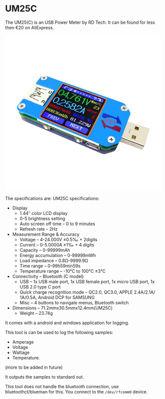 # UM25C

The UM25(C) is an USB Power Meter by RD Tech. It can be found for less then €20 on AliExpress.

![UM25C](images/um25c.jpeg)

The specifications are:
UM25C specifications:

* Display
  * 1.44″ color LCD display
  * 0-5 brightness setting
  * Auto screen off time – 0 to 9 minutes
  * Refresh rate – 2Hz
* Measurement Range & Accuracy
  * Voltage – 4-24.000V ±0.5‰ + 2digits
  * Current –  0-5.0000A ±1‰ + 4 digits
  * Capacity – 0-99999mAh
  * Energy accumulation – 0-99999mWh
  * Load impedance – 0.8Ω-9999.9Ω
  * Time range – 0-99h59min59s
  * Temperature range – -10℃ to 100℃ ±3℃
* Connectivity – Bluetooth (C model)
  * USB – 1x USB male port, 1x USB female port, 1x micro USB port, 1x USB 2.0 type C port
  * Quick charge recognition mode – QC2.0, QC3.0, APPLE 2.4A/2.1A/ 1A/0.5A, Android DCP  for SAMSUNG
  * Misc – 4 buttons to navigate menus, Bluetooth switch
* Dimensions – 71.2mmx30.5mmx12.4mm(UM25C)
  * Weight – 23.74g

It comes with a android and windows application for logging.

This tool is can be used to log the following samples:

* Amperage
* Voltage
* Wattage
* Temperature.

(more to be added in future)

It outputs the samples to standard out.


This tool does not handle the bluetooth connection, use bluetoothct/blueman for this. You connect to the
`/dev/rfcomm0` device.

